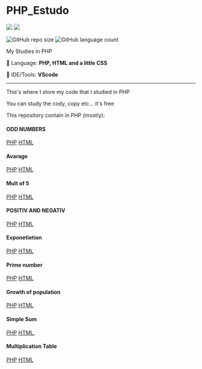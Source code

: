# PHP_Estudo

<p align="left">

  <a href="https://www.linkedin.com/in/vin%C3%ADcius-valle-beraldo-9b85a2208/" alt="Linkedin">
  <img src="https://img.shields.io/badge/-Linkedin-0e76a8?style=flat-square&logo=Linkedin&logoColor=white&link=" /></a>

  <a href="https://www.instagram.com/marquis_cthulhu_styles/" alt="Instagram">
  <img src="https://img.shields.io/badge/-Instagram-DF0174?style=flat-square&labelColor=DF0174&logo=instagram&logoColor=white&link=LINK-DO-SEU-INSTAGRAM"/></a>
</p>  

![GitHub repo size](https://img.shields.io/github/repo-size/MrFahrenhei/PHP_Estudo?style=for-the-badge)
![GitHub language count](https://img.shields.io/github/languages/count/MrFahrenhei/PHP_Estudo?style=for-the-badge)

My Studies in PHP

<p align="left">
  🦄 Language: <strong>PHP, HTML and a little CSS</strong>
</p>

<p align="left">
  💼 IDE/Tools: <strong>VScode</strong>
</p>

<hr>

This's where I store my code that I studied in PHP
 
You can study the cody, copy etc... it's free

This repository contain in PHP (mostly): 
<H4>ODD NUMBERS</h4>

[PHP](https://github.com/MrFahrenhei/PHP_Estudo/blob/main/impares/controller.php)
[HTML](https://github.com/MrFahrenhei/PHP_Estudo/blob/main/impares/index.php)

<H4>Avarage</h4>

[PHP](https://github.com/MrFahrenhei/PHP_Estudo/blob/main/media/php.controller.php)
[HTML](https://github.com/MrFahrenhei/PHP_Estudo/blob/main/media/index.php)

<H4>Mult of 5</h4>

[PHP](https://github.com/MrFahrenhei/PHP_Estudo/blob/main/multiplo/controller.php)
[HTML](https://github.com/MrFahrenhei/PHP_Estudo/blob/main/multiplo/index.php)

<H4>POSITIV AND NEGATIV</h4>

[PHP](https://github.com/MrFahrenhei/PHP_Estudo/blob/main/positivo_negativo/controller.php)
[HTML](https://github.com/MrFahrenhei/PHP_Estudo/blob/main/positivo_negativo/index.php)

<H4>Exponetietion</h4>

[PHP](https://github.com/MrFahrenhei/PHP_Estudo/blob/main/potencia%C3%A7ao/controller.php)
[HTML](https://github.com/MrFahrenhei/PHP_Estudo/blob/main/potencia%C3%A7ao/index.php)


<H4>Prime number</h4>

[PHP](https://github.com/MrFahrenhei/PHP_Estudo/blob/main/primo/controller.php)
[HTML](https://github.com/MrFahrenhei/PHP_Estudo/blob/main/primo/index.php)

<H4>Growth of population</h4>

[PHP](https://github.com/MrFahrenhei/PHP_Estudo/blob/main/repeticao/controller.php)
[HTML](https://github.com/MrFahrenhei/PHP_Estudo/blob/main/repeticao/index.php)

<H4>Simple Sum</h4>

[PHP](https://github.com/MrFahrenhei/PHP_Estudo/blob/main/soma%20simples/php.controller.php)
[HTML](https://github.com/MrFahrenhei/PHP_Estudo/blob/main/soma%20simples/index.php),

<H4>Multiplication Table</h4>

[PHP](https://github.com/MrFahrenhei/PHP_Estudo/blob/main/tabuada/controller.php)
[HTML](https://github.com/MrFahrenhei/PHP_Estudo/blob/main/tabuada/index.php)
